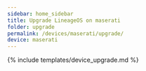 ```yaml
---
sidebar: home_sidebar
title: Upgrade LineageOS on maserati
folder: upgrade
permalink: /devices/maserati/upgrade/
device: maserati
---
```

{% include templates/device_upgrade.md %}
